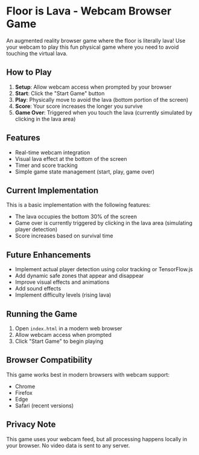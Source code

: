 # Floor is Lava - Webcam Browser Game

An augmented reality browser game where the floor is literally lava! Use your webcam to play this fun physical game where you need to avoid touching the virtual lava.

## How to Play

1. **Setup**: Allow webcam access when prompted by your browser
2. **Start**: Click the "Start Game" button
3. **Play**: Physically move to avoid the lava (bottom portion of the screen)
4. **Score**: Your score increases the longer you survive
5. **Game Over**: Triggered when you touch the lava (currently simulated by clicking in the lava area)

## Features

- Real-time webcam integration
- Visual lava effect at the bottom of the screen
- Timer and score tracking
- Simple game state management (start, play, game over)

## Current Implementation

This is a basic implementation with the following features:

- The lava occupies the bottom 30% of the screen
- Game over is currently triggered by clicking in the lava area (simulating player detection)
- Score increases based on survival time

## Future Enhancements

- Implement actual player detection using color tracking or TensorFlow.js
- Add dynamic safe zones that appear and disappear
- Improve visual effects and animations
- Add sound effects
- Implement difficulty levels (rising lava)

## Running the Game

1. Open `index.html` in a modern web browser
2. Allow webcam access when prompted
3. Click "Start Game" to begin playing

## Browser Compatibility

This game works best in modern browsers with webcam support:
- Chrome
- Firefox
- Edge
- Safari (recent versions)

## Privacy Note

This game uses your webcam feed, but all processing happens locally in your browser. No video data is sent to any server.

